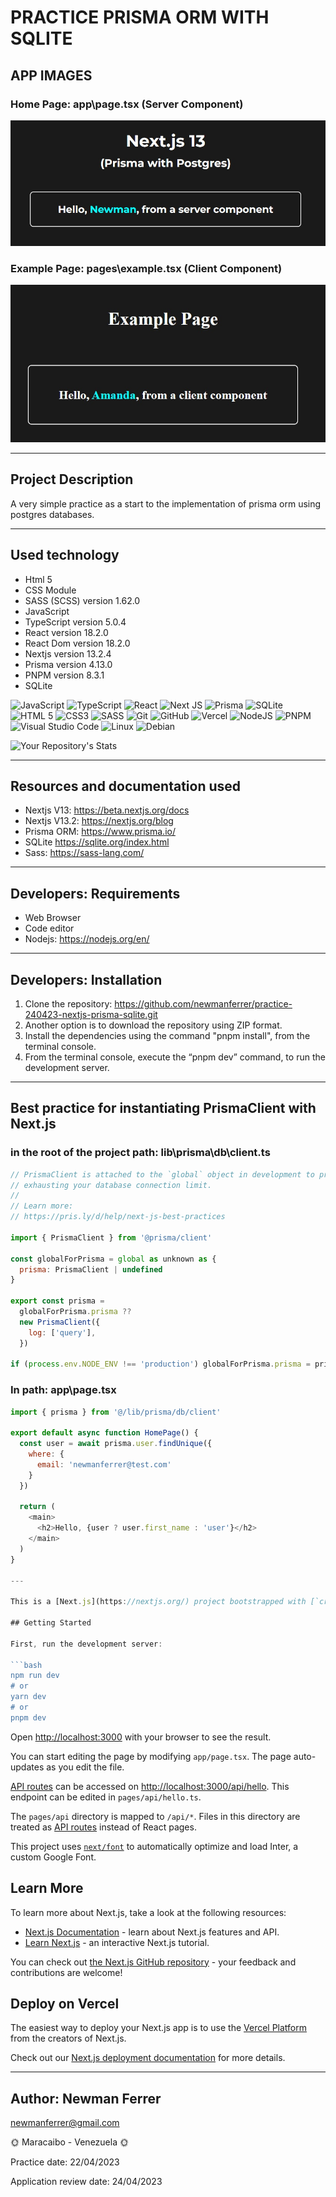 # PRACTICE PRISMA ORM WITH SQLITE

## APP IMAGES

### Home Page: app\page.tsx (Server Component)

![home page image](public/images/readme/app-image-01.jpg 'Home Page')

### Example Page: pages\example.tsx (Client Component)

![example page image](public/images/readme/app-image-02.jpg 'Example Page')

---

## Project Description

A very simple practice as a start to the implementation of prisma orm using postgres databases.

---

## Used technology

- Html 5
- CSS Module
- SASS (SCSS) version 1.62.0
- JavaScript
- TypeScript version 5.0.4
- React version 18.2.0
- React Dom version 18.2.0
- Nextjs version 13.2.4
- Prisma version 4.13.0
- PNPM version 8.3.1
- SQLite

![JavaScript](https://img.shields.io/badge/javascript-%23323330.svg?style=for-the-badge&logo=javascript&logoColor=%23F7DF1E)
![TypeScript](https://img.shields.io/badge/typescript-%23007ACC.svg?style=for-the-badge&logo=typescript&logoColor=white)
![React](https://img.shields.io/badge/react-%2320232a.svg?style=for-the-badge&logo=react&logoColor=%2361DAFB)
![Next JS](https://img.shields.io/badge/Next-black?style=for-the-badge&logo=next.js&logoColor=white)
![Prisma](https://img.shields.io/badge/Prisma-3982CE?style=for-the-badge&logo=Prisma&logoColor=white)
![SQLite](https://img.shields.io/badge/sqlite-%2307405e.svg?style=for-the-badge&logo=sqlite&logoColor=white)
![HTML 5](https://img.shields.io/badge/HTML5-E34F26?style=for-the-badge&logo=html5&logoColor=white)
![CSS3](https://img.shields.io/badge/css3-%231572B6.svg?style=for-the-badge&logo=css3&logoColor=white)
![SASS](https://img.shields.io/badge/SASS-hotpink.svg?style=for-the-badge&logo=SASS&logoColor=white)
![Git](https://img.shields.io/badge/git-%23F05033.svg?style=for-the-badge&logo=git&logoColor=white)
![GitHub](https://img.shields.io/badge/GitHub-100000?style=for-the-badge&logo=github&logoColor=white)
![Vercel](https://img.shields.io/badge/vercel-%23000000.svg?style=for-the-badge&logo=vercel&logoColor=white)
![NodeJS](https://img.shields.io/badge/node.js-6DA55F?style=for-the-badge&logo=node.js&logoColor=white)
![PNPM](https://img.shields.io/badge/pnpm-%234a4a4a.svg?style=for-the-badge&logo=pnpm&logoColor=f69220)
![Visual Studio Code](https://img.shields.io/badge/Visual%20Studio%20Code-0078d7.svg?style=for-the-badge&logo=visual-studio-code&logoColor=white)
![Linux](https://img.shields.io/badge/Linux-FCC624?style=for-the-badge&logo=linux&logoColor=black)
![Debian](https://img.shields.io/badge/Debian-D70A53?style=for-the-badge&logo=debian&logoColor=white)

![Your Repository's Stats](https://github-readme-stats.vercel.app/api/top-langs/?username=newmanferrer&theme=blue-green)

---

## Resources and documentation used

- Nextjs V13: https://beta.nextjs.org/docs
- Nextjs V13.2: https://nextjs.org/blog
- Prisma ORM: https://www.prisma.io/
- SQLite https://sqlite.org/index.html
- Sass: https://sass-lang.com/

---

## Developers: Requirements

- Web Browser
- Code editor
- Nodejs: https://nodejs.org/en/

---

## Developers: Installation

1. Clone the repository: https://github.com/newmanferrer/practice-240423-nextjs-prisma-sqlite.git
2. Another option is to download the repository using ZIP format.
3. Install the dependencies using the command "pnpm install", from the terminal console.
4. From the terminal console, execute the “pnpm dev” command, to run the development server.

---

## Best practice for instantiating PrismaClient with Next.js

### in the root of the project path: lib\prisma\db\client.ts

```js
// PrismaClient is attached to the `global` object in development to prevent
// exhausting your database connection limit.
//
// Learn more:
// https://pris.ly/d/help/next-js-best-practices

import { PrismaClient } from '@prisma/client'

const globalForPrisma = global as unknown as {
  prisma: PrismaClient | undefined
}

export const prisma =
  globalForPrisma.prisma ??
  new PrismaClient({
    log: ['query'],
  })

if (process.env.NODE_ENV !== 'production') globalForPrisma.prisma = prisma
```

### In path: app\page.tsx

````js
import { prisma } from '@/lib/prisma/db/client'

export default async function HomePage() {
  const user = await prisma.user.findUnique({
    where: {
      email: 'newmanferrer@test.com'
    }
  })

  return (
    <main>
      <h2>Hello, {user ? user.first_name : 'user'}</h2>
    </main>
  )
}

---

This is a [Next.js](https://nextjs.org/) project bootstrapped with [`create-next-app`](https://github.com/vercel/next.js/tree/canary/packages/create-next-app).

## Getting Started

First, run the development server:

```bash
npm run dev
# or
yarn dev
# or
pnpm dev
````

Open [http://localhost:3000](http://localhost:3000) with your browser to see the result.

You can start editing the page by modifying `app/page.tsx`. The page auto-updates as you edit the file.

[API routes](https://nextjs.org/docs/api-routes/introduction) can be accessed on [http://localhost:3000/api/hello](http://localhost:3000/api/hello). This endpoint can be edited in `pages/api/hello.ts`.

The `pages/api` directory is mapped to `/api/*`. Files in this directory are treated as [API routes](https://nextjs.org/docs/api-routes/introduction) instead of React pages.

This project uses [`next/font`](https://nextjs.org/docs/basic-features/font-optimization) to automatically optimize and load Inter, a custom Google Font.

## Learn More

To learn more about Next.js, take a look at the following resources:

- [Next.js Documentation](https://nextjs.org/docs) - learn about Next.js features and API.
- [Learn Next.js](https://nextjs.org/learn) - an interactive Next.js tutorial.

You can check out [the Next.js GitHub repository](https://github.com/vercel/next.js/) - your feedback and contributions are welcome!

## Deploy on Vercel

The easiest way to deploy your Next.js app is to use the [Vercel Platform](https://vercel.com/new?utm_medium=default-template&filter=next.js&utm_source=create-next-app&utm_campaign=create-next-app-readme) from the creators of Next.js.

Check out our [Next.js deployment documentation](https://nextjs.org/docs/deployment) for more details.

---

## Author: Newman Ferrer

newmanferrer@gmail.com

🌞 Maracaibo - Venezuela 🌞

Practice date: 22/04/2023

Application review date: 24/04/2023
